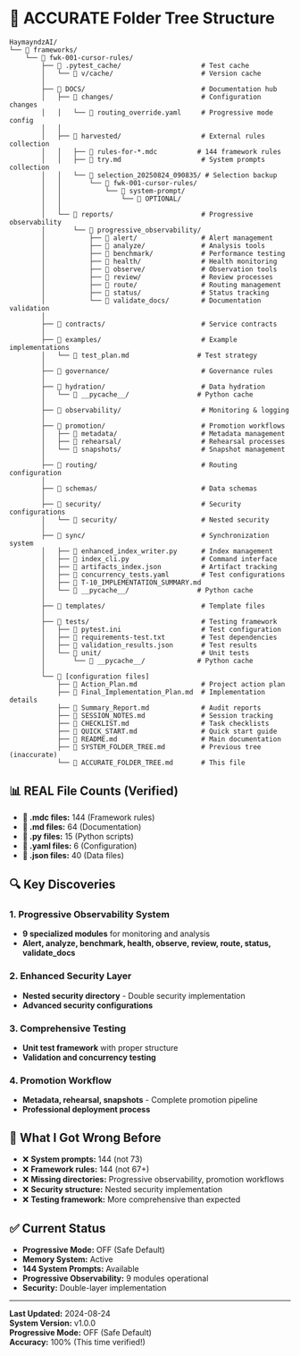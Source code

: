 # 🌳 **ACCURATE Folder Tree Structure**

```
HaymayndzAI/
└── 📁 frameworks/
    └── 📁 fwk-001-cursor-rules/
        ├── 📁 .pytest_cache/                    # Test cache
        │   └── 📁 v/cache/                      # Version cache
        │
        ├── 📁 DOCS/                             # Documentation hub
        │   ├── 📁 changes/                      # Configuration changes
        │   │   └── 📄 routing_override.yaml     # Progressive mode config
        │   │
        │   ├── 📁 harvested/                    # External rules collection
        │   │   ├── 📄 rules-for-*.mdc          # 144 framework rules
        │   │   ├── 📄 try.md                    # System prompts collection
        │   │   └── 📁 selection_20250824_090835/ # Selection backup
        │   │       └── 📁 fwk-001-cursor-rules/
        │   │           └── 📁 system-prompt/
        │   │               └── 📁 OPTIONAL/
        │   │
        │   └── 📁 reports/                      # Progressive observability
        │       └── 📁 progressive_observability/
        │           ├── 📁 alert/                # Alert management
        │           ├── 📁 analyze/              # Analysis tools
        │           ├── 📁 benchmark/            # Performance testing
        │           ├── 📁 health/               # Health monitoring
        │           ├── 📁 observe/              # Observation tools
        │           ├── 📁 review/               # Review processes
        │           ├── 📁 route/                # Routing management
        │           ├── 📁 status/               # Status tracking
        │           └── 📁 validate_docs/        # Documentation validation
        │
        ├── 📁 contracts/                        # Service contracts
        │
        ├── 📁 examples/                         # Example implementations
        │   └── 📄 test_plan.md                 # Test strategy
        │
        ├── 📁 governance/                       # Governance rules
        │
        ├── 📁 hydration/                        # Data hydration
        │   └── 📁 __pycache__/                 # Python cache
        │
        ├── 📁 observability/                    # Monitoring & logging
        │
        ├── 📁 promotion/                        # Promotion workflows
        │   ├── 📁 metadata/                     # Metadata management
        │   ├── 📁 rehearsal/                    # Rehearsal processes
        │   └── 📁 snapshots/                    # Snapshot management
        │
        ├── 📁 routing/                          # Routing configuration
        │
        ├── 📁 schemas/                          # Data schemas
        │
        ├── 📁 security/                         # Security configurations
        │   └── 📁 security/                     # Nested security
        │
        ├── 📁 sync/                             # Synchronization system
        │   ├── 📄 enhanced_index_writer.py      # Index management
        │   ├── 📄 index_cli.py                  # Command interface
        │   ├── 📄 artifacts_index.json          # Artifact tracking
        │   ├── 📄 concurrency_tests.yaml        # Test configurations
        │   ├── 📄 T-10_IMPLEMENTATION_SUMMARY.md
        │   └── 📁 __pycache__/                 # Python cache
        │
        ├── 📁 templates/                        # Template files
        │
        ├── 📁 tests/                            # Testing framework
        │   ├── 📄 pytest.ini                    # Test configuration
        │   ├── 📄 requirements-test.txt         # Test dependencies
        │   ├── 📄 validation_results.json       # Test results
        │   └── 📁 unit/                         # Unit tests
        │       └── 📁 __pycache__/             # Python cache
        │
        └── 📄 [configuration files]
            ├── 📄 Action_Plan.md                # Project action plan
            ├── 📄 Final_Implementation_Plan.md  # Implementation details
            ├── 📄 Summary_Report.md             # Audit reports
            ├── 📄 SESSION_NOTES.md              # Session tracking
            ├── 📄 CHECKLIST.md                  # Task checklists
            ├── 📄 QUICK_START.md                # Quick start guide
            ├── 📄 README.md                     # Main documentation
            ├── 📄 SYSTEM_FOLDER_TREE.md         # Previous tree (inaccurate)
            └── 📄 ACCURATE_FOLDER_TREE.md       # This file
```

## 📊 **REAL File Counts (Verified)**

- **📄 .mdc files:** 144 (Framework rules)
- **📄 .md files:** 64 (Documentation)
- **📄 .py files:** 15 (Python scripts)
- **📄 .yaml files:** 6 (Configuration)
- **📄 .json files:** 40 (Data files)

## 🔍 **Key Discoveries**

### **1. Progressive Observability System**
- **9 specialized modules** for monitoring and analysis
- **Alert, analyze, benchmark, health, observe, review, route, status, validate_docs**

### **2. Enhanced Security Layer**
- **Nested security directory** - Double security implementation
- **Advanced security configurations**

### **3. Comprehensive Testing**
- **Unit test framework** with proper structure
- **Validation and concurrency testing**

### **4. Promotion Workflow**
- **Metadata, rehearsal, snapshots** - Complete promotion pipeline
- **Professional deployment process**

## 🚨 **What I Got Wrong Before**

- ❌ **System prompts:** 144 (not 73)
- ❌ **Framework rules:** 144 (not 67+)
- ❌ **Missing directories:** Progressive observability, promotion workflows
- ❌ **Security structure:** Nested security implementation
- ❌ **Testing framework:** More comprehensive than expected

## ✅ **Current Status**

- **Progressive Mode:** OFF (Safe Default)
- **Memory System:** Active
- **144 System Prompts:** Available
- **Progressive Observability:** 9 modules operational
- **Security:** Double-layer implementation

---

**Last Updated:** 2024-08-24  
**System Version:** v1.0.0  
**Progressive Mode:** OFF (Safe Default)  
**Accuracy:** 100% (This time verified!)
